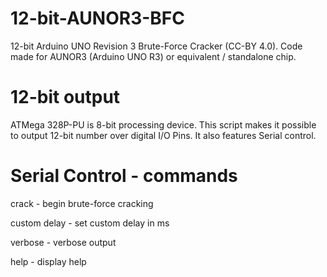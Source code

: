 # 12-bit-AUNOR3-BFC
12-bit Arduino UNO Revision 3 Brute-Force Cracker (CC-BY 4.0). Code made for AUNOR3 (Arduino UNO R3) or equivalent / standalone chip.

# 12-bit output
ATMega 328P-PU is 8-bit processing device. This script makes it possible to output 12-bit number over digital I/O Pins. It also features Serial control.

# Serial Control - commands
crack - begin brute-force cracking

custom delay - set custom delay in ms

verbose - verbose output 

help - display help
